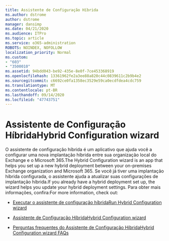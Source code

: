 ```yaml
---
title: Assistente de Configuração Híbrida
ms.author: dstrome
author: dstrome
manager: dansimp
ms.date: 04/21/2020
ms.audience: ITPro
ms.topic: article
ms.service: o365-administration
ROBOTS: NOINDEX, NOFOLLOW
localization_priority: Normal
ms.custom:
- "603"
- "3500010"
ms.assetid: 94bdd043-be92-435e-8e0f-7ce453368919
ms.openlocfilehash: 13361962fe2a3ee88a820c44c0839611c2b9b4e2
ms.sourcegitcommit: c6692ce0fa1358ec3529e59ca0ecdfdea4cdc759
ms.translationtype: MT
ms.contentlocale: pt-BR
ms.lasthandoff: 09/14/2020
ms.locfileid: "47743751"
---
```

# <a name="hybrid-configuration-wizard"></a><span data-ttu-id="5155c-102">Assistente de Configuração Híbrida</span><span class="sxs-lookup"><span data-stu-id="5155c-102">Hybrid Configuration wizard</span></span>

<span data-ttu-id="5155c-103">O assistente de configuração híbrida é um aplicativo que ajuda você a configurar uma nova implantação híbrida entre sua organização local do Exchange e o Microsoft 365.</span><span class="sxs-lookup"><span data-stu-id="5155c-103">The Hybrid Configuration wizard is an app that helps you set up a new hybrid deployment between your on-premises Exchange organization and Microsoft 365.</span></span> <span data-ttu-id="5155c-104">Se você já tiver uma implantação híbrida configurada, o assistente ajuda a atualizar suas configurações de implantação híbrida.</span><span class="sxs-lookup"><span data-stu-id="5155c-104">If you already have a hybrid deployment set up, the wizard helps you update your hybrid deployment settings.</span></span> <span data-ttu-id="5155c-105">Para obter mais informações, confira:</span><span class="sxs-lookup"><span data-stu-id="5155c-105">For more information, check out:</span></span>
  
- [<span data-ttu-id="5155c-106">Executar o assistente de configuração híbrida</span><span class="sxs-lookup"><span data-stu-id="5155c-106">Run Hybrid Configuration wizard</span></span>](https://technet.microsoft.com/library/mt595788%28v=exchg.150%29.aspx)

- [<span data-ttu-id="5155c-107">Assistente de Configuração Híbrida</span><span class="sxs-lookup"><span data-stu-id="5155c-107">Hybrid Configuration wizard</span></span>](https://technet.microsoft.com/library/hh529921%28v=exchg.150%29.aspx)

- [<span data-ttu-id="5155c-108">Perguntas frequentes do Assistente de Configuração Híbrida</span><span class="sxs-lookup"><span data-stu-id="5155c-108">Hybrid Configuration wizard FAQs</span></span>](https://technet.microsoft.com/library/mt488940%28v=exchg.150%29.aspx)
